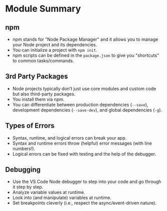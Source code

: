 # Module Summary

## npm

- npm stands for "Node Package Manager" and it allows you to manage your Node project and its dependencies.
- You can initialize a project with `npm init`.
- npm scripts can be defined in the `package.json` to give you "shortcuts" to common tasks/commands.

## 3rd Party Packages

- Node projects typically don’t just use core modules and custom code but also third-party packages.
- You install them via npm.
- You can differentiate between production dependencies (`--save`), development dependencies (`--save-dev`), and global dependencies (`-g`).

## Types of Errors

- Syntax, runtime, and logical errors can break your app.
- Syntax and runtime errors throw (helpful) error messages (with line numbers!).
- Logical errors can be fixed with testing and the help of the debugger.

## Debugging

- Use the VS Code Node debugger to step into your code and go through it step by step.
- Analyze variable values at runtime.
- Look into (and manipulate) variables at runtime.
- Set breakpoints cleverly (i.e., respect the async/event-driven nature).
